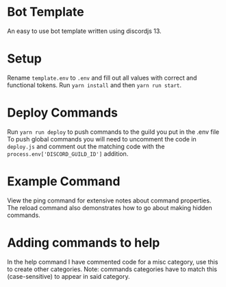 # Bot Template
An easy to use bot template written using discordjs 13.

# Setup
Rename `template.env` to `.env` and fill out all values with correct and functional tokens.
Run `yarn install` and then `yarn run start`.

# Deploy Commands 
Run `yarn run deploy` to push commands to the guild you put in the .env file
To push global commands you will need to uncomment the code in `deploy.js` and comment out the matching code with the `process.env['DISCORD_GUILD_ID']` addition.

# Example Command
View the ping command for extensive notes about command properties.
The reload command also demonstrates how to go about making hidden commands.

# Adding commands to help
In the help command I have commented code for a misc category, use this to create other categories. Note: commands categories have to match this (case-sensitive) to appear in said category.
